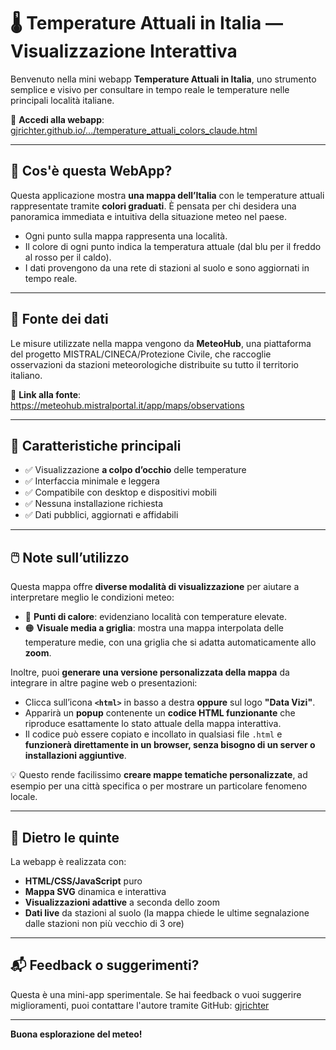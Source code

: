 # 🌡️ Temperature Attuali in Italia — Visualizzazione Interattiva

Benvenuto nella mini webapp **Temperature Attuali in Italia**, uno strumento semplice e visivo per consultare in tempo reale le temperature nelle principali località italiane.

🔗 **Accedi alla webapp**: [gjrichter.github.io/.../temperature_attuali_colors_claude.html](https://gjrichter.github.io/pages/DataVizi/MeteoItalia/temperature_attuali_colors_claude.html)

---

## 📌 Cos'è questa WebApp?

Questa applicazione mostra **una mappa dell’Italia** con le temperature attuali rappresentate tramite **colori graduati**. È pensata per chi desidera una panoramica immediata e intuitiva della situazione meteo nel paese.

- Ogni punto sulla mappa rappresenta una località.
- Il colore di ogni punto indica la temperatura attuale (dal blu per il freddo al rosso per il caldo).
- I dati provengono da una rete di stazioni al suolo e sono aggiornati in tempo reale.

---

## 🧮 Fonte dei dati

Le misure utilizzate nella mappa vengono da **MeteoHub**, una piattaforma del progetto MISTRAL/CINECA/Protezione Civile, che raccoglie osservazioni da stazioni meteorologiche distribuite su tutto il territorio italiano.

📍 **Link alla fonte**:  
https://meteohub.mistralportal.it/app/maps/observations

---

## 🧰 Caratteristiche principali

- ✅ Visualizzazione **a colpo d’occhio** delle temperature
- ✅ Interfaccia minimale e leggera
- ✅ Compatibile con desktop e dispositivi mobili
- ✅ Nessuna installazione richiesta
- ✅ Dati pubblici, aggiornati e affidabili

---

## 🖱️ Note sull’utilizzo

Questa mappa offre **diverse modalità di visualizzazione** per aiutare a interpretare meglio le condizioni meteo:

- 🔴 **Punti di calore**: evidenziano località con temperature elevate.
- 🟠 **Visuale media a griglia**: mostra una mappa interpolata delle temperature medie, con una griglia che si adatta automaticamente allo **zoom**.

Inoltre, puoi **generare una versione personalizzata della mappa** da integrare in altre pagine web o presentazioni:

- Clicca sull’icona **`<html>`** in basso a destra **oppure** sul logo **"Data Vizi"**.
- Apparirà un **popup** contenente un **codice HTML funzionante** che riproduce esattamente lo stato attuale della mappa interattiva.
- Il codice può essere copiato e incollato in qualsiasi file `.html` e **funzionerà direttamente in un browser, senza bisogno di un server o installazioni aggiuntive**.

💡 Questo rende facilissimo **creare mappe tematiche personalizzate**, ad esempio per una città specifica o per mostrare un particolare fenomeno locale.

---

## 🧠 Dietro le quinte

La webapp è realizzata con:

- **HTML/CSS/JavaScript** puro
- **Mappa SVG** dinamica e interattiva
- **Visualizzazioni adattive** a seconda dello zoom
- **Dati live** da stazioni al suolo (la mappa chiede le ultime segnalazione dalle stazioni non più vecchio di 3 ore)

---

## 📬 Feedback o suggerimenti?

Questa è una mini-app sperimentale. Se hai feedback o vuoi suggerire miglioramenti, puoi contattare l'autore tramite GitHub: [gjrichter](https://github.com/gjrichter)

---

**Buona esplorazione del meteo!**